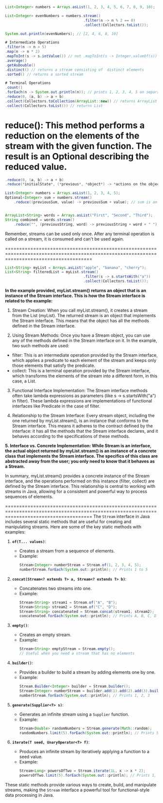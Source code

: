 ```java
List<Integer> numbers = Arrays.asList(1, 2, 3, 4, 5, 6, 7, 8, 9, 10);

List<Integer> evenNumbers = numbers.stream()
                                    .filter(n -> n % 2 == 0)
                                    .collect(Collectors.toList());

System.out.println(evenNumbers); // [2, 4, 6, 8, 10]
```
```java
# Intermediate Operations
.filter(n -> n > 5)
.map(n -> n * 2)
.mapToInt(s -> s.intValue()) // not .mapToInt(s -> Integer.valueOf(s))
.average()
.getAsDouble()
.distinct() // returns a stream consisting of  distinct elements 
.sorted() // returns a sorted stream

# Terminal Operations
.count()
.forEach(n -> System.out.println(n)); // prints 1, 2, 3, 4, 5 on separate lines
.reduce(0, (a, b) -> a + b)
.collect(Collectors.toCollection(ArrayList::new)) // returns ArrayList
.collect(Collectors.toList()) // returns List
```

# reduce(): This method performs a reduction on the elements of the stream with the given function. The result is an Optional describing the reduced value.
```java
.reduce(0, (a, b) -> a + b)
.reduce(*initialState*, (*previous*, *object*) -> *actions on the object*).

List<Integer> numbers = Arrays.asList(1, 2, 3, 4, 5);
Optional<Integer> sum = numbers.stream()
    .reduce((previousSum, value) -> previousSum + value); // sum is an Optional containing 15


ArrayList<String> words = Arrays.asList("First", "Second", "Third");
String combined = words.stream()
    .reduce("", (previousString, word) -> previousString + word + " "); // "First Second Third" 
```

Remember, streams can be used only once. After any terminal operation is called on a stream, it is consumed and can't be used again.






===========================================================================================================================================


```java
List<String> myList = Arrays.asList("apple", "banana", "cherry");
List<String> filteredList = myList.stream()
                                    .filter(s -> s.startsWith("a"))
                                    .collect(Collectors.toList());
```

**In the example provided, myList.stream() returns an object that is an instance of the Stream interface. This is how the Stream interface is related to the example:**

1. Stream Creation: When you call myList.stream(), it creates a stream from the List (myList). The returned stream is an object that implements the Stream interface. This means that the object has all the methods defined in the Stream interface.

2. Using Stream Methods: Once you have a Stream object, you can use any of the methods defined in the Stream interface on it. In the example, two such methods are used:

- filter: This is an intermediate operation provided by the Stream interface, which applies a predicate to each element of the stream and keeps only those elements that satisfy the predicate.
- collect: This is a terminal operation provided by the Stream interface, which transforms the elements of the stream into a different form, in this case, a List.
3. Functional Interface Implementation: The Stream interface methods often take lambda expressions as parameters (like s -> s.startsWith("a") in filter). These lambda expressions are implementations of functional interfaces like Predicate in the case of filter.

4. Relationship to the Stream Interface: Every stream object, including the one returned by myList.stream(), is an instance that conforms to the Stream interface. This means it adheres to the contract defined by the interface: it has all the methods that the Stream interface declares, and it behaves according to the specifications of these methods.

**5. Interface vs. Concrete Implementation: While Stream is an interface, the actual object returned by myList.stream() is an instance of a concrete class that implements the Stream interface. The specifics of this class are abstracted away from the user; you only need to know that it behaves as a Stream.**

In summary, myList.stream() provides a concrete instance of the Stream interface, and the operations performed on this instance (filter, collect) are defined by the Stream interface. This relationship is central to working with streams in Java, allowing for a consistent and powerful way to process sequences of elements.


===========================================================================================================================================
The `Stream` interface in Java includes several static methods that are useful for creating and manipulating streams. Here are some of the key static methods with examples:

1. **`of(T... values)`**:
   - Creates a stream from a sequence of elements.
   - Example: 
     ```java
     Stream<Integer> numberStream = Stream.of(1, 2, 3, 4, 5);
     numberStream.forEach(System.out::println); // Prints 1 to 5
     ```

2. **`concat(Stream<? extends T> a, Stream<? extends T> b)`**:
   - Concatenates two streams into one.
   - Example:
     ```java
     Stream<String> stream1 = Stream.of("A", "B");
     Stream<String> stream2 = Stream.of("C", "D");
     Stream<String> concatenated = Stream.concat(stream1, stream2);
     concatenated.forEach(System.out::println); // Prints A, B, C, D
     ```

3. **`empty()`**:
   - Creates an empty stream.
   - Example:
     ```java
     Stream<String> emptyStream = Stream.empty();
     // Useful when you need a stream that has no elements
     ```

4. **`builder()`**:
   - Provides a builder to build a stream by adding elements one by one.
   - Example:
     ```java
     Stream.Builder<Integer> builder = Stream.builder();
     Stream<Integer> numberStream = builder.add(1).add(2).add(3).build();
     numberStream.forEach(System.out::println); // Prints 1, 2, 3
     ```

5. **`generate(Supplier<T> s)`**:
   - Generates an infinite stream using a `Supplier` function.
   - Example:
     ```java
     Stream<Double> randomNumbers = Stream.generate(Math::random);
     randomNumbers.limit(5).forEach(System.out::println); // Prints 5 random numbers
     ```

6. **`iterate(T seed, UnaryOperator<T> f)`**:
   - Produces an infinite stream by iteratively applying a function to a seed value.
   - Example:
     ```java
     Stream<Long> powersOfTwo = Stream.iterate(1L, x -> x * 2);
     powersOfTwo.limit(5).forEach(System.out::println); // Prints 1, 2, 4, 8, 16
     ```

These static methods provide various ways to create, build, and manipulate streams, making the `Stream` interface a powerful tool for functional-style data processing in Java.